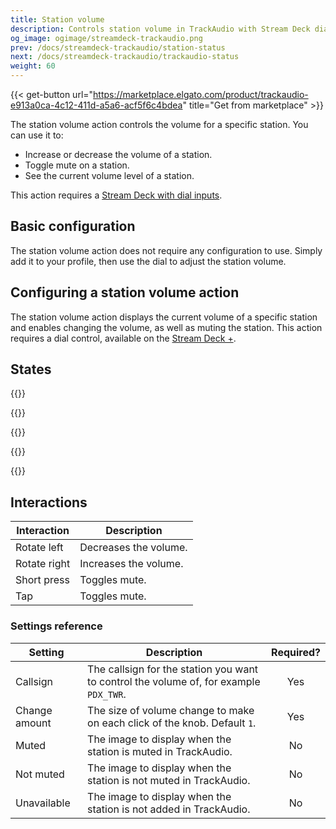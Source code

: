 ```yaml
---
title: Station volume
description: Controls station volume in TrackAudio with Stream Deck dials
og_image: ogimage/streamdeck-trackaudio.png
prev: /docs/streamdeck-trackaudio/station-status
next: /docs/streamdeck-trackaudio/trackaudio-status
weight: 60
---
```


{{< get-button url="https://marketplace.elgato.com/product/trackaudio-e913a0ca-4c12-411d-a5a6-acf5f6c4bdea" title="Get from marketplace" >}}

The station volume action controls the volume for a specific station. You can use it to:

- Increase or decrease the volume of a station.
- Toggle mute on a station.
- See the current volume level of a station.

This action requires a [Stream Deck with dial inputs](https://www.elgato.com/us/en/p/stream-deck-plus-black).

## Basic configuration

The station volume action does not require any configuration to use. Simply add it to your profile, then use the dial to adjust the station volume.

## Configuring a station volume action

The station volume action displays the current volume of a specific station and enables changing the volume, as well as muting
the station. This action requires a dial control, available on the [Stream Deck +](https://www.elgato.com/us/en/p/stream-deck-plus-black).

## States

{{<action-figures>}}

{{<action-figure src="trackaudio/station-volume/template.svg.html" state="muted" title="GND" volume=30 caption="Muted">}}

{{<action-figure src="trackaudio/station-volume/template.svg.html" state="notMuted" title="GND" volume=30 caption="Not muted">}}

{{<action-figure src="trackaudio/station-volume/template.svg.html" state="unavailable" title="GND" volume=30 caption="Unavailable">}}

{{</action-figures>}}

## Interactions

| Interaction  | Description           |
| ------------ | --------------------- |
| Rotate left  | Decreases the volume. |
| Rotate right | Increases the volume. |
| Short press  | Toggles mute.         |
| Tap          | Toggles mute.         |

### Settings reference

| Setting       | Description                                                                            | Required? |
| ------------- | -------------------------------------------------------------------------------------- | :-------: |
| Callsign      | The callsign for the station you want to control the volume of, for example `PDX_TWR`. |    Yes    |
| Change amount | The size of volume change to make on each click of the knob. Default `1`.              |    Yes    |
| Muted         | The image to display when the station is muted in TrackAudio.                          |    No     |
| Not muted     | The image to display when the station is not muted in TrackAudio.                      |    No     |
| Unavailable   | The image to display when the station is not added in TrackAudio.                      |    No     |
